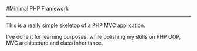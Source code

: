 #Minimal PHP Framework
___

This is a really simple skeletop of a PHP MVC application.

I've done it for learning purposes, while polishing my skills on PHP OOP, MVC architecture and class inheritance.
